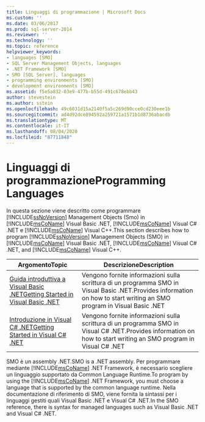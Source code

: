 ```yaml
---
title: Linguaggi di programmazione | Microsoft Docs
ms.custom: ''
ms.date: 03/06/2017
ms.prod: sql-server-2014
ms.reviewer: ''
ms.technology: ''
ms.topic: reference
helpviewer_keywords:
- languages [SMO]
- SQL Server Management Objects, languages
- .NET Framework [SMO]
- SMO [SQL Server], languages
- programming environments [SMO]
- development environments [SMO]
ms.assetid: f5e5a832-03e9-477b-b55d-491c678ebb43
author: stevestein
ms.author: sstein
ms.openlocfilehash: 49c6031d15a2140f5a5c269d90cce0cd230eee1b
ms.sourcegitcommit: ad4d92dce894592a259721a1571b1d8736abacdb
ms.translationtype: MT
ms.contentlocale: it-IT
ms.lasthandoff: 08/04/2020
ms.locfileid: "87711848"
---
```

# <a name="programming-languages"></a><span data-ttu-id="1c206-102">Linguaggi di programmazione</span><span class="sxs-lookup"><span data-stu-id="1c206-102">Programming Languages</span></span>
  <span data-ttu-id="1c206-103">In questa sezione viene descritto come programmare [!INCLUDE[ssNoVersion](../../includes/ssnoversion-md.md)] Management Objects (Smo) in [!INCLUDE[msCoName](../../includes/msconame-md.md)] Visual Basic .NET, [!INCLUDE[msCoName](../../includes/msconame-md.md)] Visual C# .NET e [!INCLUDE[msCoName](../../includes/msconame-md.md)] Visual C++.</span><span class="sxs-lookup"><span data-stu-id="1c206-103">This section describes how to program [!INCLUDE[ssNoVersion](../../includes/ssnoversion-md.md)] Management Objects (SMO) in [!INCLUDE[msCoName](../../includes/msconame-md.md)] Visual Basic .NET, [!INCLUDE[msCoName](../../includes/msconame-md.md)] Visual C# .NET, and [!INCLUDE[msCoName](../../includes/msconame-md.md)] Visual C++.</span></span>  
  
|<span data-ttu-id="1c206-104">Argomento</span><span class="sxs-lookup"><span data-stu-id="1c206-104">Topic</span></span>|<span data-ttu-id="1c206-105">Descrizione</span><span class="sxs-lookup"><span data-stu-id="1c206-105">Description</span></span>|  
|-----------|-----------------|  
|[<span data-ttu-id="1c206-106">Guida introduttiva a Visual Basic .NET</span><span class="sxs-lookup"><span data-stu-id="1c206-106">Getting Started in Visual Basic .NET</span></span>](../../database-engine/dev-guide/getting-started-in-visual-basic-net.md)|<span data-ttu-id="1c206-107">Vengono fornite informazioni sulla scrittura di un programma SMO in Visual Basic .NET.</span><span class="sxs-lookup"><span data-stu-id="1c206-107">Provides information on how to start writing an SMO program in Visual Basic .NET</span></span>|  
|[<span data-ttu-id="1c206-108">Introduzione in Visual C&#35; .NET</span><span class="sxs-lookup"><span data-stu-id="1c206-108">Getting Started in Visual C&#35; .NET</span></span>](smo-programming-getting-started-in-visual-csharp-net.md)|<span data-ttu-id="1c206-109">Vengono fornite informazioni sulla scrittura di un programma SMO in Visual C# .NET.</span><span class="sxs-lookup"><span data-stu-id="1c206-109">Provides information on how to start writing an SMO program in Visual C# .NET</span></span>|  
  
 <span data-ttu-id="1c206-110">SMO è un assembly .NET.</span><span class="sxs-lookup"><span data-stu-id="1c206-110">SMO is a .NET assembly.</span></span> <span data-ttu-id="1c206-111">Per programmare mediante [!INCLUDE[msCoName](../../includes/msconame-md.md)] .NET Framework, è necessario scegliere un linguaggio supportato da Common Language Runtime.</span><span class="sxs-lookup"><span data-stu-id="1c206-111">To program by using the [!INCLUDE[msCoName](../../includes/msconame-md.md)] .NET Framework, you must choose a language that is supported by the common language runtime.</span></span> <span data-ttu-id="1c206-112">Nella documentazione di riferimento di SMO, viene fornita la sintassi per i linguaggi gestiti quali Visual Basic .NET e Visual C# .NET.</span><span class="sxs-lookup"><span data-stu-id="1c206-112">In the SMO reference, there is syntax for managed languages such as Visual Basic .NET and Visual C# .NET.</span></span>  
  
  
